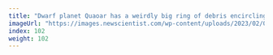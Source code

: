 ```yaml
---
title: "Dwarf planet Quaoar has a weirdly big ring of debris encircling it"
imageUrl: "https://images.newscientist.com/wp-content/uploads/2023/02/08145813/SEI_143250080.jpg?width=600"
index: 102
weight: 102
---
```

